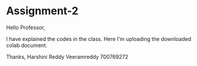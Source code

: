 # Assignment-2
Hello Professor, 

I have explained the codes in the class. Here I'm uploading the downloaded colab document.

Thanks, 
Harshini Reddy Veeramreddy
700769272
